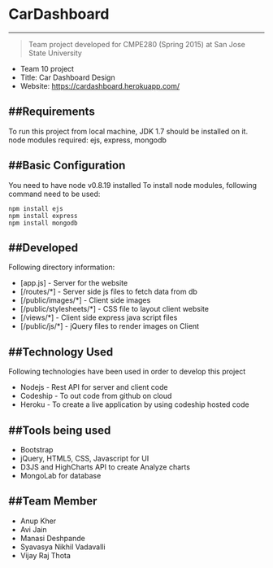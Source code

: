 # CarDashboard
--------------

> Team project developed for CMPE280 (Spring 2015)
> at San Jose State University
 - Team 10 project
 - Title: Car Dashboard Design
 - Website: https://cardashboard.herokuapp.com/

##Requirements
--------------
To run this project from local machine, JDK 1.7 should be installed on it.
node modules required: ejs, express, mongodb

##Basic Configuration
--------------
You need to have node v0.8.19 installed
To install node modules, following command need to be used:

```
npm install ejs
npm install express
npm install mongodb
```


##Developed
--------------
Following directory information:

* [app.js] - Server for the website
* [/routes/*] - Server side js files to fetch data from db
* [/public/images/*] - Client side images
* [/public/stylesheets/*] - CSS file to layout client website
* [/views/*] - Client side express java script files 
* [/public/js/*] - jQuery files to render images on Client

##Technology Used
--------------
Following technologies have been used in order to develop this project

* Nodejs - Rest API for server and client code
* Codeship - To out code from github on cloud
* Heroku - To create a live application by using codeship hosted code

##Tools being used
--------------
* Bootstrap
* jQuery, HTML5, CSS, Javascript for UI
* D3JS and HighCharts API to create Analyze charts
* MongoLab for database

##Team Member
--------------
* Anup Kher
* Avi Jain
* Manasi Deshpande
* Syavasya Nikhil Vadavalli
* Vijay Raj Thota
